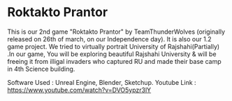 # Roktakto Prantor
This is our 2nd game "Roktakto Prantor" by TeamThunderWolves (originally released on 26th of march, on our Independence day). It is also our 1.2 game project.  We tried to virtually portrait University of Rajshahi(Partially) .In our game, You will be exploring beautiful Rajshahi University & will be freeing it from illigal invaders who captured RU and made their base camp in 4th Science building.

Software Used : Unreal Engine, Blender, Sketchup.
Youtube Link : https://www.youtube.com/watch?v=DVO5ypzr3lY
